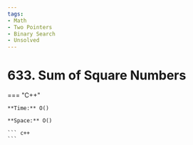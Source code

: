 ```yaml
---
tags:
- Math
- Two Pointers
- Binary Search
- Unsolved
---
```



# 633. Sum of Square Numbers

=== "C++"

    **Time:** O()

    **Space:** O()

    ``` c++
    ```